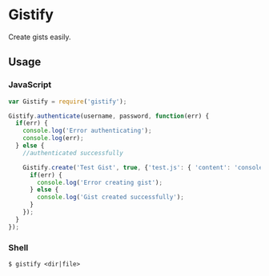 # Gistify

Create gists easily.

## Usage

### JavaScript

```javascript
var Gistify = require('gistify');

Gistify.authenticate(username, password, function(err) {
  if(err) {
    console.log('Error authenticating');
    console.log(err);
  } else {
    //authenticated successfully

    Gistify.create('Test Gist', true, {'test.js': { 'content': 'console.log("hello");'}}, function(err) {
      if(err) {
        console.log('Error creating gist');
      } else {
        console.log('Gist created successfully');
      }
    });
  }
});
```

### Shell

```shell
$ gistify <dir|file>
```

